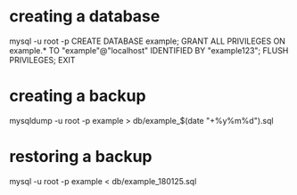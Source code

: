 # creating a database
mysql -u root -p
CREATE DATABASE example;
GRANT ALL PRIVILEGES ON example.* TO "example"@"localhost" IDENTIFIED BY "example123";
FLUSH PRIVILEGES;
EXIT

# creating a backup
mysqldump -u root -p example > db/example_$(date "+%y%m%d").sql

# restoring a backup
mysql -u root -p example < db/example_180125.sql
